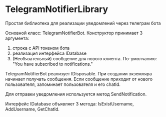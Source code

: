 # TelegramNotifierLibrary

Простая библиотека для реализации уведомлений через телеграм бота

Основной класс: TelegramNotifierBot. Конструктор принимает 3 аргумента:
1. строка с API токеном бота
2. реализация интерфейса IDatabase
3. (Необязательный) сообщение для нового клиента. По-умолчанию: "You have subscribed to notifications."

TelegramNotifierBot реализует IDisposable. 
При создании экземляра начинает получать сообщения. 
Если сообщение приходит от нового пользователя, запоминает пользователя и его chatId.

Для отправки уведомления используется метод SendNotification. 

Интерфейс IDatabase объявляет 3 метода: IsExistUsername, AddUsername, GetChatId.


